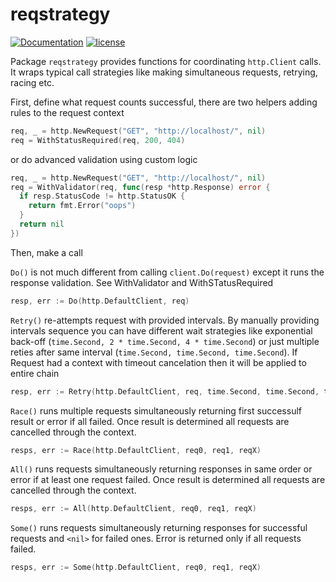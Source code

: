 # reqstrategy

[![Documentation](https://godoc.org/github.com/syavorsky/reqstrategy?status.svg)](http://pkg.go.dev/github.com/syavorsky/reqstrategy)
[![license](https://img.shields.io/github/license/syavorsky/reqstrategy.svg?maxAge=2592000)](https://github.com/syavorsky/reqstrategy/LICENSE)


Package `reqstrategy` provides functions for coordinating `http.Client` calls. It wraps typical call strategies like making simultaneous requests, retrying, racing etc.

First, define what request counts successful, there are two helpers adding rules to the request context

```go
req, _ = http.NewRequest("GET", "http://localhost/", nil)
req = WithStatusRequired(req, 200, 404)
```

or do advanced validation using custom logic

```go
req, _ = http.NewRequest("GET", "http://localhost/", nil)
req = WithValidator(req, func(resp *http.Response) error {
  if resp.StatusCode != http.StatusOK {
    return fmt.Error("oops")
  }
  return nil
})
```

Then, make a call

`Do()` is not much different from calling `client.Do(request)` except it runs the response validation. See WithValidator and WithSTatusRequired

```go
resp, err := Do(http.DefaultClient, req)
```

`Retry()` re-attempts request with provided intervals. By manually providing intervals sequence you can have different wait strategies like exponential back-off (`time.Second, 2 * time.Second, 4 * time.Second`) or just multiple reties after same interval (`time.Second, time.Second, time.Second`). If Request had a context with timeout cancelation then it will be applied to entire chain

```go
resp, err := Retry(http.DefaultClient, req, time.Second, time.Second, time.Second)
```

`Race()` runs multiple requests simultaneously returning first successulf result or error if all failed. Once result is determined all requests are cancelled through the context.

```go
resps, err := Race(http.DefaultClient, req0, req1, reqX)
```

`All()` runs requests simultaneously returning responses in same order or error if at least one request failed. Once result is determined all requests are cancelled through the context.

```go
resps, err := All(http.DefaultClient, req0, req1, reqX)
```

`Some()` runs requests simultaneously returning responses for successful requests and `<nil>` for failed ones. Error is returned only if all requests failed.

```go
resps, err := Some(http.DefaultClient, req0, req1, reqX)
```
